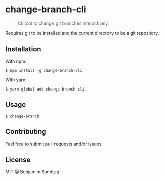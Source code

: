 # change-branch-cli

> Cli tool to change git branches interactively.

Requires git to be installed and the current directory to be a git repository.

## Installation

With npm:

```
$ npm install -g change-branch-cli
```

With yarn:

```
$ yarn global add change-branch-cli
```

## Usage

```
$ change-branch
```

## Contributing

Feel free to submit pull requests and/or issues.

## License

MIT @ Benjamim Sonntag
